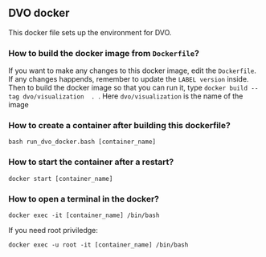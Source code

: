 ## DVO docker
This docker file sets up the environment for DVO.


### How to build the docker image from `Dockerfile`?
If you want to make any changes to this docker image, edit the `Dockerfile`. If any changes happends, remember to update the `LABEL version` inside. 
Then to build the docker image so that you can run it, type `docker build --tag dvo/visualization  . `. Here `dvo/visualization` is the name of the image


### How to create a container after building this dockerfile?
`bash run_dvo_docker.bash [container_name]`



### How to start the container after a restart?
`docker start [container_name]`

### How to open a terminal in the docker?
`docker exec -it [container_name] /bin/bash`

If you need root priviledge:

`docker exec -u root -it [container_name] /bin/bash`
